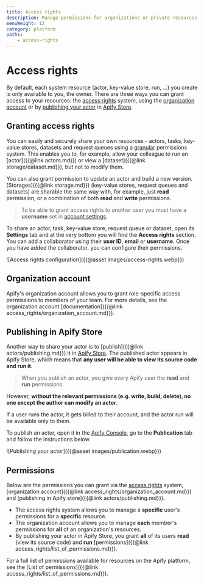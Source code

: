 ```yaml
---
title: Access rights
description: Manage permissions for organizations or private resources such as actors, actor runs and storages. Allow other users to read, run, modify or build new versions.
menuWeight: 12
category: platform
paths:
    - access-rights
---
```


# [](#access-rights) Access rights

By default, each system resource (actor, key-value store, run, ...) you create is only available to you, the owner. There are three ways you can grant access to your resources: the [access rights](#granting-access-rights) system, using the [organization account](#organization-account) or by [publishing your actor](#publishing-in-apify-store) in [Apify Store](https://apify.com/store).

## [](#granting-access-rights) Granting access rights

You can easily and securely share your own resources - actors, tasks, key-value stores, datasets and request queues using a [granular](https://www.google.com/search?client=firefox-b-d&q=define+granular+permissions) permissions system. This enables you to, for example, allow your colleague to run an [actor]({{@link actors.md}}) or view a [dataset]({{@link storage/dataset.md}}), but not to modify them.

You can also grant permission to update an actor and build a new version.
[Storages]({{@link storage.md}}) (key-value stores, request queues and datasets) are sharable the same way with, for example, just **read** permission, or a combination of both **read** and **write** permissions.

> To be able to grant access rights to another user you must have a **username** set in [account settings](https://console.apify.com/account?tab=settings).

To share an actor, task, key-value store, request queue or dataset, open its **Settings** tab and at the very bottom you will find the **Access rights** section. You can add a collaborator using their **user ID**, **email** or **username**. Once you have added the collaborator, you can configure their permissions.

![Access rights configuration]({{@asset images/access-rights.webp}})

## [](#organization-account) Organization account

Apify's organization account allows you to grant role-specific access permissions to members of your team. For more details, see the organization account [documentation]({{@link access_rights/organization_account.md}}).

## [](#publishing-in-apify-store) Publishing in Apify Store

Another way to share your actor is to [publish]({{@link actors/publishing.md}}) it in [Apify Store](https://apify.com/store). The published actor appears in Apify Store, which means that **any user will be able to view its source code and run it**.

> When you publish an actor, you give every Apify user the **read** and **run** permissions.

However, **without the relevant permissions (e.g. write, build, delete), no one except the author can modify an actor**.

If a user runs the actor, it gets billed to their account, and the actor run will be available only to them.

To publish an actor, open it in the [Apify Console](https://console.apify.com), go to the **Publication** tab and follow the instructions below.

![Publishing your actor]({{@asset images/publication.webp}})

## [](#permissions) Permissions

Below are the permissions you can grant via the [access rights](#granting-access-rights) system, [organization account]({{@link access_rights/organization_account.md}}) and [publishing in Apify store]({{@link actors/publishing.md}}).

* The access rights system allows you to manage a **specific** user's permissions for a **specific** resource.
* The organization account allows you to manage **each** member's permissions for **all** of an organization's resources.
* By publishing your actor in Apify Store, you grant **all** of its users **read** (view its source code) and **run** [permissions]({{@link access_rights/list_of_permissions.md}}).

For a full list of permissions available for resources on the Apify platform, see the [List of permissions]({{@link access_rights/list_of_permissions.md}}).
